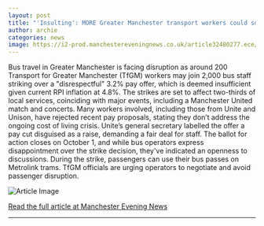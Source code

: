 ```yaml
---
layout: post
title: "'Insulting': MORE Greater Manchester transport workers could soon go on strike"
author: archie
categories: news
image: https://i2-prod.manchestereveningnews.co.uk/article32480277.ece/ALTERNATES/s1200/0_7eaabeb3-09be-46f3-B30c-6f1c126a.jpg
---
```

Bus travel in Greater Manchester is facing disruption as around 200 Transport for Greater Manchester (TfGM) workers may join 2,000 bus staff striking over a "disrespectful" 3.2% pay offer, which is deemed insufficient given current RPI inflation at 4.8%. The strikes are set to affect two-thirds of local services, coinciding with major events, including a Manchester United match and concerts. Many workers involved, including those from Unite and Unison, have rejected recent pay proposals, stating they don’t address the ongoing cost of living crisis. Unite’s general secretary labelled the offer a pay cut disguised as a raise, demanding a fair deal for staff. The ballot for action closes on October 1, and while bus operators express disappointment over the strike decision, they've indicated an openness to discussions. During the strike, passengers can use their bus passes on Metrolink trams. TfGM officials are urging operators to negotiate and avoid passenger disruption.

![Article Image](https://i2-prod.manchestereveningnews.co.uk/article32480277.ece/ALTERNATES/s1200/0_7eaabeb3-09be-46f3-B30c-6f1c126a.jpg)

[Read the full article at Manchester Evening News](https://www.manchestereveningnews.co.uk/news/greater-manchester-news/insulting-more-greater-manchester-transport-32479138)

---
